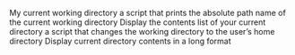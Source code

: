 My current working directory
a script that prints the absolute path name of the current working directory
Display the contents list of your current directory
a script that changes the working directory to the user’s home directory
Display current directory contents in a long format
